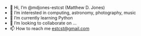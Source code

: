 - 👋 Hi, I’m @mdjones-estcst (Matthew D. Jones)
- 👀 I’m interested in computing, astronomy, photography, music
- 🌱 I’m currently learning Python
- 💞️ I’m looking to collaborate on ...
- 📫 How to reach me estcst@gmail.com

<!---
mdjones-estcst/mdjones-estcst is a ✨ special ✨ repository because its `README.md` (this file) appears on your GitHub profile.
You can click the Preview link to take a look at your changes.
--->
